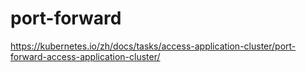 # port-forward
https://kubernetes.io/zh/docs/tasks/access-application-cluster/port-forward-access-application-cluster/

